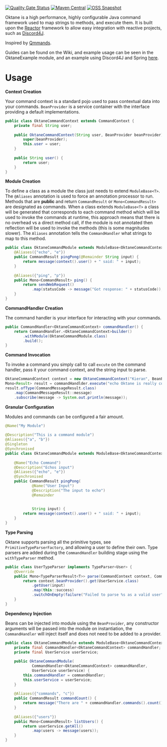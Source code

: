 [![Quality Gate Status](https://img.shields.io/sonar/quality_gate/k-boyle_Oktane?server=https%3A%2F%2Fsonarcloud.io&style=for-the-badge)](https://sonarcloud.io/dashboard?id=k-boyle_Oktane)
[![Maven Central](https://img.shields.io/maven-central/v/com.github.k-boyle/Oktane?label=stable&style=for-the-badge)](https://search.maven.org/artifact/com.github.k-boyle/Oktane)
[![OSS Snapshot](https://img.shields.io/nexus/s/com.github.k-boyle/Oktane?label=snapshot&server=https%3A%2F%2Foss.sonatype.org%2F&style=for-the-badge)](https://oss.sonatype.org/#nexus-search;quick~oktane)

Oktane is a high performance, highly configurable Java command framework used to map strings to methods, and execute them.
It is built upon the [Reactor](https://projectreactor.io/) framework to allow easy integration with reactive projects, such as [Discord4J](https://github.com/Discord4J/Discord4J).

Inspired by [Qmmands](https://github.com/quahu/qmmands).

Guides can be found on the Wiki, and example usage can be seen in the OktaneExample module, and an example using Discord4J and Spring [here](https://github.com/k-boyle/degenerate).

# Usage #

**Context Creation**

Your command context is a standard pojo used to pass contextual data into your commands. `BeanProvider` is a service container with the interface providing a default implementations.
```java
public class OktaneCommandContext extends CommandContext {
    private final String user;
    
    public OktaneCommandContext(String user, BeanProvider beanProvider) {
        super(beanProvider);
        this.user = user;
    }
    
    public String user() {
        return user;
    }
}
```

**Module Creation**

To define a class as a module the class just needs to extend `ModuleBase<T>`.
The `@Aliases` annotation is used to force an annotation processor to run.
Methods that are **public** and return `CommandResult` or `Mono<CommandResult>` are designated as commands.
When a class extends `ModuleBase<T>` a class will be generated that corresponds to each command method which will be used to invoke the commands at runtime,
this approach means that there is no overhead vs a direct method call,
if the module is not annotated then reflection will be used to invoke the methods (this is some magnitudes slower).
The `Aliases` annotation tells the `CommandHandler` what strings to map to this method.

```java
public class OktaneCommandModule extends ModuleBase<OktaneCommandContext> {
    @Aliases({"echo", "e"})
    public CommandResult pingPong(@Remainder String input) {
        return message(context().user() + " said: " + input);
    }
    
    @Aliases({"ping", "p"})
    public Mono<CommandResult> ping() {
        return sendWebRequest()
            .map(statusCode -> message("Got response: " + statusCode));
    }
}
```

**CommandHandler Creation**

The command handler is your interface for interacting with your commands.
```java
public CommandHandler<OktaneCommandContext> commandHandler() {
    return CommandHandler.<OktaneCommandContext>builder()
        .withModule(OktaneCommandModule.class)
        .build();
}    
```

**Command Invocation**

To invoke a command you simply call to call `excute` on the command handler, pass it your command context, and the string input to parse.
```java
OktaneCommandContext context = new OktaneCommandContext("Kieran", BeanProvider.get());
Mono<Result> result = commandHandlder.execute("echo Oktane is really cool :)", context);
result.ofType(CommandMessageResult.class)
    .map(CommandMessageResult::message)
    .subscribe(message -> System.out.println(message));
```

**Granular Configuration**

Modules and commands can be configured a fair amount.

```java
@Name("My Module")                                                              // Can be used in help displays, all the modules and commands can be accessed via
                                                                                // CommandHandler#modules, and CommandHandler#commands 
@Description("This is a command module")                                        // Can be used in help displays
@Aliases({"a", "b"})                                                            // commands inside a group must have the group prefix to execute, e.g. "a echo"
@Singleton                                                                      // Makes the module a singleton (transient by default)
@Synchronised                                                                   // Makes it so that all commands in the module are synchronised on a shared lock
public class OktaneCommandModule extends ModuleBase<OktaneCommandContext> {
    
    @Name("Echo Command")                                                       // Can be used in help displays
    @Description("Echos input")                                                 // Can be used in help displays
    @Aliases({"echo", "e"})                                                     // Defines the different aliases that can invoke the command
    @Synchronised                                                               // Makes it so that the command is locally synchronised (public CommandResult synchronised ...)
    public CommandResult pingPong(
            @Name("User Input")                                                 // Can be used in help displays       
            @Description("The input to echo")                                   // Can be used in help displays
            @Remainder                                                          // Denotes the parameter as a remainder, so all the remaining text left to parse
                                                                                // will be passed into this parameter. There can only be one remainder, and it
                                                                                // must be the last parameter
            String input) {
        return message(context().user() + " said: " + input);
    }
}
```

**Type Parsing**

Oktane supports parsing all the primitive types, see `PrimitiveTypeParserFactory`, and allowing a user to define their own.
Type parsers are added during the `CommandHandler` building stage using the `withTypeParser` method.
```java
public class UserTypeParser implements TypeParser<User> {
    @Override
    public Mono<TypeParserResult<T>> parse(CommandContext context, Command command, String input) {
        return context.beanProvider().get(UserService.class)
            .getUser(input)
            .map(this::success)
            .switchOnEmpty(failure("Failed to parse %s as a valid user", input).mono());
    }
} 
```

**Dependency Injection**

Beans can be injected into module using the `BeanProvider`, any constructor arguments will be passed into the module on instantiation, the `CommandHandler`
will inject itself and does not need to be added to a provider.
```java
public class OktaneCommandModule extends ModuleBase<OktaneCommandContext> {
    private final CommandHandler<OktaneCommandContext> commandHandler;
    private final UserService userService;
    
    public OktaneCommandModule(
            CommandHandler<OktaneCommandContext> commandHandler,
            UserService userService) {
        this.commandHandler = commandHandler;
        this.userService = userService;
    }
    
    @Aliases({"commands", "c"})
    public CommandResult commandCount() {
        return message("There are " + commandHandler.commands().count() + " commands");
    }
    
    @Aliases({"users"})
    public Mono<CommandResult> listUsers() {
        return userService.getAll()
            .map(users -> message(users));
    }
}
```
